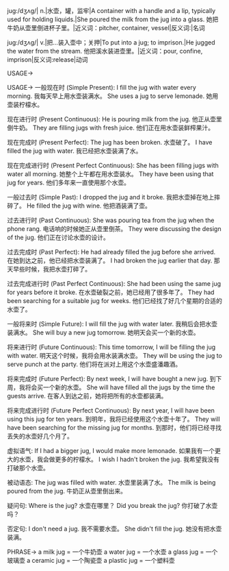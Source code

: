 jug:/dʒʌɡ/| n.|水壶，罐，监牢|A container with a handle and a lip, typically used for holding liquids.|She poured the milk from the jug into a glass. 她把牛奶从壶里倒进杯子里。|近义词：pitcher, container, vessel|反义词:|名词

jug:/dʒʌɡ/| v.|把…装入壶中；关押|To put into a jug; to imprison.|He jugged the water from the stream. 他把溪水装进壶里。|近义词：pour, confine, imprison|反义词:release|动词


USAGE->

USAGE->
一般现在时 (Simple Present):
I fill the jug with water every morning. 我每天早上用水壶装满水。
She uses a jug to serve lemonade. 她用壶装柠檬水。


现在进行时 (Present Continuous):
He is pouring milk from the jug. 他正从壶里倒牛奶。
They are filling jugs with fresh juice. 他们正在用水壶装鲜榨果汁。


现在完成时 (Present Perfect):
The jug has been broken. 水壶破了。
I have filled the jug with water. 我已经把水壶装满了水。


现在完成进行时 (Present Perfect Continuous):
She has been filling jugs with water all morning. 她整个上午都在用水壶装水。
They have been using that jug for years. 他们多年来一直使用那个水壶。


一般过去时 (Simple Past):
I dropped the jug and it broke. 我把水壶掉在地上摔碎了。
He filled the jug with wine. 他把酒装满了壶。


过去进行时 (Past Continuous):
She was pouring tea from the jug when the phone rang. 电话响的时候她正从壶里倒茶。
They were discussing the design of the jug. 他们正在讨论水壶的设计。


过去完成时 (Past Perfect):
He had already filled the jug before she arrived. 在她到达之前，他已经把水壶装满了。
I had broken the jug earlier that day. 那天早些时候，我把水壶打碎了。


过去完成进行时 (Past Perfect Continuous):
She had been using the same jug for years before it broke. 在水壶破裂之前，她已经用了很多年了。
They had been searching for a suitable jug for weeks. 他们已经找了好几个星期的合适的水壶了。


一般将来时 (Simple Future):
I will fill the jug with water later. 我稍后会把水壶装满水。
She will buy a new jug tomorrow. 她明天会买一个新的水壶。


将来进行时 (Future Continuous):
This time tomorrow, I will be filling the jug with water. 明天这个时候，我将会用水装满水壶。
They will be using the jug to serve punch at the party. 他们将在派对上用这个水壶盛潘趣酒。


将来完成时 (Future Perfect):
By next week, I will have bought a new jug. 到下周，我将会买一个新的水壶。
She will have filled all the jugs by the time the guests arrive. 在客人到达之前，她将把所有的水壶都装满。


将来完成进行时 (Future Perfect Continuous):
By next year, I will have been using this jug for ten years. 到明年，我将已经使用这个水壶十年了。
They will have been searching for the missing jug for months. 到那时，他们将已经寻找丢失的水壶好几个月了。


虚拟语气:
If I had a bigger jug, I would make more lemonade. 如果我有一个更大的水壶，我会做更多的柠檬水。
I wish I hadn't broken the jug. 我希望我没有打破那个水壶。

被动语态:
The jug was filled with water. 水壶里装满了水。
The milk is being poured from the jug. 牛奶正从壶里倒出来。


疑问句:
Where is the jug? 水壶在哪里？
Did you break the jug? 你打破了水壶吗？


否定句:
I don't need a jug. 我不需要水壶。
She didn't fill the jug. 她没有把水壶装满。


PHRASE->
a milk jug = 一个牛奶壶
a water jug = 一个水壶
a glass jug = 一个玻璃壶
a ceramic jug = 一个陶瓷壶
a plastic jug = 一个塑料壶
